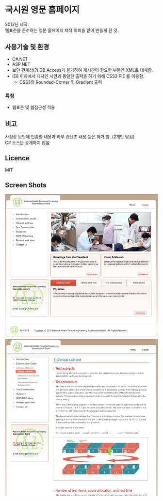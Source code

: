# 국시원 영문 홈페이지
2012년 제작.  
웹표준을 준수하는 영문 홈페이지 제작 의뢰를 받아 만들게 된 것.  

## 사용기술 및 환경
* C#.NET
* ASP.NET
* 보안 관계상(?) DB Access가 불가하여 게시판이 필요한 부분엔 XML로 대체함.
* IE8 이하에서 디자인 시안과 동일한 출력을 하기 위해 CSS3 PIE 를 이용함.
	- CSS3의 Rounded-Corner 및 Gradient 출력

### 특징
* 웹표준 및 웹접근성 적용

## 비고
사정상 보안에 민감한 내용과 하부 컨텐츠 내용 등은 제거 함. (2개만 남김)  
C# 소스는 공개하지 않음

## Licence
MIT

## Screen Shots
![](https://github.com/thesoncriel/kuksiwon/blob/master/screenshots/001.png)
![](https://github.com/thesoncriel/kuksiwon/blob/master/screenshots/002.png)
